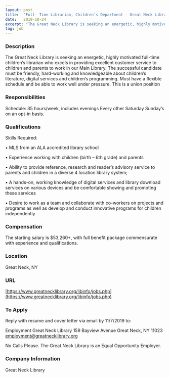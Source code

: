```yaml
---
layout: post
title:  "Full- Time Librarian, Children’s Department - Great Neck Library"
date:   2019-10-24
excerpt: "The Great Neck Library is seeking an energetic, highly motivated full-time children’s librarian who excels in providing excellent customer service to children and parents to work in our Main Library. The successful candidate must be friendly, hard-working and knowledgeable about children’s literature, digital services and children’s programming. Must have a..."
tag: job
---
```


### Description   

The Great Neck Library is seeking an energetic, highly motivated full-time children’s librarian who excels in providing excellent customer service to children and parents to work in our Main Library.  The successful candidate must be friendly, hard-working and knowledgeable about children’s literature, digital services and children’s programming.  Must have a flexible schedule and be able to work well under pressure. This is a union position


### Responsibilities   

Schedule:
35 hours/week, includes evenings
Every other Saturday
Sunday’s on an opt-in basis.



### Qualifications   

Skills Required:

• 	MLS from an ALA accredited library school

• 	Experience working with children (birth – 6th grade) and parents

• 	Ability to provide reference, research and reader’s advisory service to parents and children in a diverse 4 location library system;

• 	A hands-on, working knowledge of digital services and library download services on various devices and be comfortable showing and promoting these services

• 	Desire to work as a team and collaborate with co-workers on projects and programs as well as develop and conduct innovative programs for children independently



### Compensation   

The starting salary is $53,260+, with full benefit package commensurate with experience and qualifications.


### Location   

Great Neck, NY


### URL   

[https://www.greatnecklibrary.org/libinfo/jobs.php](https://www.greatnecklibrary.org/libinfo/jobs.php)

### To Apply   

Reply with resume and cover letter via email by 11/7/2019 to: 

Employment
Great Neck Library
159 Bayview Avenue
Great Neck, NY  11023
employment@greatnecklibrary.org

No Calls Please.
The Great Neck Library is an Equal Opportunity Employer.



### Company Information   

Great Neck Library



